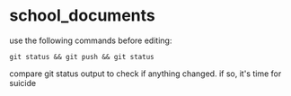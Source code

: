 # school_documents
use the following commands before editing:
```
git status && git push && git status
```
compare git status output to check if anything changed. if so, it's time for suicide
